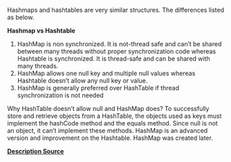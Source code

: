 Hashmaps and hashtables are very similar structures. The differences listed as below. <br>

  <b>  Hashmap vs Hashtable </b>  <br>
1. HashMap is non synchronized. It is not-thread safe and can’t be shared between many threads without proper synchronization code whereas Hashtable is synchronized. It is thread-safe and can be shared with many threads.
2. HashMap allows one null key and multiple null values whereas Hashtable doesn’t allow any null key or value.
3. HashMap is generally preferred over HashTable if thread synchronization is not needed

Why HashTable doesn’t allow null and HashMap does?
To successfully store and retrieve objects from a HashTable, the objects used as keys must implement the hashCode method and the equals method. Since null is not an object, it can’t implement these methods. HashMap is an advanced version and improvement on the Hashtable. HashMap was created later.  <br>

<b> <a href="https://www.geeksforgeeks.org/">Description Source</a> </b>   <br>
